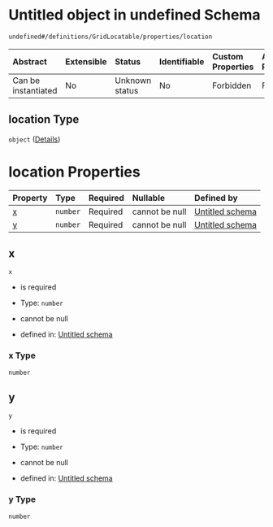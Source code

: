 # Untitled object in undefined Schema

```txt
undefined#/definitions/GridLocatable/properties/location
```



| Abstract            | Extensible | Status         | Identifiable | Custom Properties | Additional Properties | Access Restrictions | Defined In                                                        |
| :------------------ | :--------- | :------------- | :----------- | :---------------- | :-------------------- | :------------------ | :---------------------------------------------------------------- |
| Can be instantiated | No         | Unknown status | No           | Forbidden         | Forbidden             | none                | [models.schema.json\*](models.schema.json "open original schema") |

## location Type

`object` ([Details](models-definitions-gridlocatable-properties-location.md))

# location Properties

| Property | Type     | Required | Nullable       | Defined by                                                                                                                                                      |
| :------- | :------- | :------- | :------------- | :-------------------------------------------------------------------------------------------------------------------------------------------------------------- |
| [x](#x)  | `number` | Required | cannot be null | [Untitled schema](models-definitions-gridlocatable-properties-location-properties-x.md "undefined#/definitions/GridLocatable/properties/location/properties/x") |
| [y](#y)  | `number` | Required | cannot be null | [Untitled schema](models-definitions-gridlocatable-properties-location-properties-y.md "undefined#/definitions/GridLocatable/properties/location/properties/y") |

## x



`x`

*   is required

*   Type: `number`

*   cannot be null

*   defined in: [Untitled schema](models-definitions-gridlocatable-properties-location-properties-x.md "undefined#/definitions/GridLocatable/properties/location/properties/x")

### x Type

`number`

## y



`y`

*   is required

*   Type: `number`

*   cannot be null

*   defined in: [Untitled schema](models-definitions-gridlocatable-properties-location-properties-y.md "undefined#/definitions/GridLocatable/properties/location/properties/y")

### y Type

`number`

